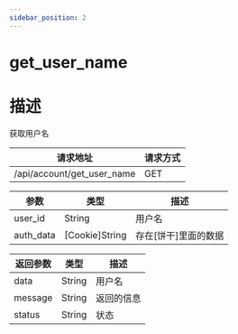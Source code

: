 ```yaml
---
sidebar_position: 2
---
```

# get_user_name
# 描述

获取用户名


| 请求地址 | 请求方式 |
| --- | --- |
| /api/account/get_user_name | GET |


|参数|类型|描述|
|---|---|---|
|user_id|String|用户名|
|auth_data|\[Cookie\]String|存在\[饼干\]里面的数据|


|返回参数|类型|描述|
|---|---|---|
|data|String|用户名|
|message|String|返回的信息|
|status|String|状态|